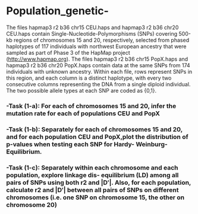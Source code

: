 # Population_genetic-
 The files hapmap3 r2 b36 chr15 CEU.haps and hapmap3 r2 b36 chr20 CEU.haps contain Single-Nucleotide-Polymorphisms (SNPs) covering 500-kb regions of chromosomes 15 and 20, respectively, selected from phased haplotypes of 117 individuals with northwest European ancestry that were sampled as part of Phase 3 of the HapMap project (http://www.hapmap.org). The files hapmap3 r2 b36 chr15 PopX.haps and hapmap3 r2 b36 chr20 PopX.haps contain data at the same SNPs from 174 individuals with unknown ancestry. Within each file, rows represent SNPs in this region, and each column is a distinct haplotype, with every two consecutive columns representing the DNA from a single diploid individual. The two possible allele types at each SNP are coded as {0,1}. 
###  -Task (1-a): For each of chromosomes 15 and 20, infer the mutation rate for each of populations CEU and PopX 
###  -Task (1-b): Separately for each of chromosomes 15 and 20, and for each population CEU and PopX,plot the distribution of p-values when testing each SNP for Hardy- Weinburg-Equilibrium. 
###  -Task (1-c): Separately within each chromosome and each population, explore linkage dis- equilibrium (LD) among all pairs of SNPs using                both r2 and |D′|. Also, for each population, calculate r2 and |D′| between all pairs of SNPs on different chromosomes (i.e.                one SNP on chromosome 15, the other on chromosome 20)
